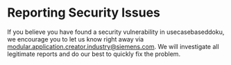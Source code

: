 <!--
SPDX-FileCopyrightText: 2023 Siemens AG

SPDX-License-Identifier: MIT
-->

# Reporting Security Issues

If you believe you have found a security vulnerability in usecasebaseddoku, we encourage you to let us know right away via modular.application.creator.industry@siemens.com. We will investigate all legitimate reports and do our best to quickly fix the problem.
